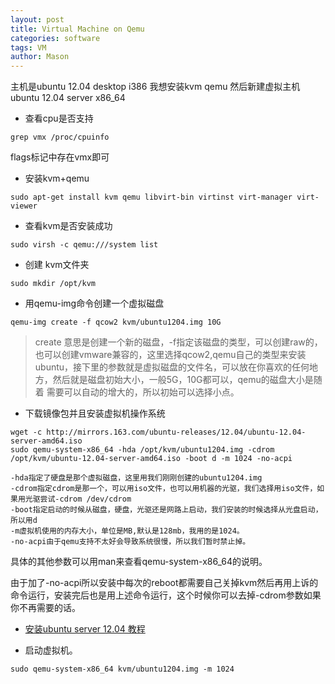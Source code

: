 ```yaml
---
layout: post
title: Virtual Machine on Qemu
categories: software
tags: VM
author: Mason
---
```


主机是ubuntu 12.04 desktop i386 我想安装kvm qemu 然后新建虚拟主机ubuntu 12.04 server x86_64

* 查看cpu是否支持

```
grep vmx /proc/cpuinfo
```

flags标记中存在vmx即可

* 安装kvm+qemu

```
sudo apt-get install kvm qemu libvirt-bin virtinst virt-manager virt-viewer
```

* 查看kvm是否安装成功

```
sudo virsh -c qemu:///system list
```

* 创建 kvm文件夹

```
sudo mkdir /opt/kvm
```

* 用qemu-img命令创建一个虚拟磁盘

```
qemu-img create -f qcow2 kvm/ubuntu1204.img 10G
```

> create 意思是创建一个新的磁盘，-f指定该磁盘的类型，可以创建raw的，也可以创建vmware兼容的，这里选择qcow2,qemu自己的类型来安装 ubuntu，接下里的参数就是虚拟磁盘的文件名，可以放在你喜欢的任何地方，然后就是磁盘初始大小，一般5G，10G都可以，qemu的磁盘大小是随着 需要可以自动的增大的，所以初始可以选择小点。

* 下载镜像包并且安装虚拟机操作系统

```
wget -c http://mirrors.163.com/ubuntu-releases/12.04/ubuntu-12.04-server-amd64.iso
sudo qemu-system-x86_64 -hda /opt/kvm/ubuntu1204.img -cdrom /opt/kvm/ubuntu-12.04-server-amd64.iso -boot d -m 1024 -no-acpi
```

```
-hda指定了硬盘是那个虚拟磁盘，这里用我们刚刚创建的ubuntu1204.img
-cdrom指定cdrom是那一个，可以用iso文件，也可以用机器的光驱，我们选择用iso文件，如果用光驱尝试-cdrom /dev/cdrom
-boot指定启动的时候从磁盘，硬盘，光驱还是网路上启动，我们安装的时候选择从光盘启动，所以用d
-m虚拟机使用的内存大小，单位是MB,默认是128mb，我用的是1024。
-no-acpi由于qemu支持不太好会导致系统很慢，所以我们暂时禁止掉。
```

具体的其他参数可以用man来查看qemu-system-x86_64的说明。

由于加了-no-acpi所以安装中每次的reboot都需要自己关掉kvm然后再用上诉的命令运行，安装完后也是用上述命令运行，这个时候你可以去掉-cdrom参数如果你不再需要的话。

* [安装ubuntu server 12.04 教程](http://www.osyunwei.com/archives/3708.html)

* 启动虚拟机。

```
sudo qemu-system-x86_64 kvm/ubuntu1204.img -m 1024
```
